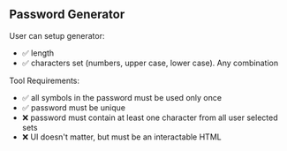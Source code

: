 ## Password Generator

User can setup generator:
- ✅ length
- ✅ characters set (numbers, upper case, lower case). Any combination

Tool Requirements:
- ✅ all symbols in the password must be used only once
- ✅ password must be unique
- ❌ password must contain at least one character from all user selected sets
- ❌ UI doesn't matter, but must be an interactable HTML

